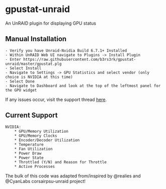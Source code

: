 # gpustat-unraid
An UnRAID plugin for displaying GPU status

## Manual Installation
    - Verify you have Unraid-Nvidia Build 6.7.1+ Installed
    - Within UnRAID Web UI navigate to Plugins -> Install Plugin
    - Enter https://raw.githubusercontent.com/b3rs3rk/gpustat-unraid/master/gpustat.plg
    - Select Install
    - Navigate to Settings -> GPU Statistics and select vendor (only choice is NVIDIA at this time)
    - Select Done
    - Navigate to Dashboard and look at the top of the leftmost panel for the GPU widget

If any issues occur, visit the support thread [here](https://forums.unraid.net/topic/89453-plugin-gpu-statistics/ "[PLUGIN] GPU Statistics").

## Current Support

    NVIDIA:
        * GPU/Memory Utilization
        * GPU/Memory Clocks
        * Encoder/Decoder Utilization
        * Temperature
        * Fan Utilization
        * Power Draw
        * Power State
        * Throttled (Y/N) and Reason for Throttle
        * Active Processes
    
The bulk of this code was adapted from/inspired by @realies and @CyanLabs corsairpsu-unraid project!
